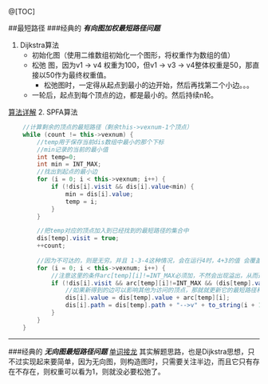 @[TOC]

##最短路径
###经典的 ***有向图加权最短路径问题***
1. Dijkstra算法
    * 初始化图（使用二维数组初始化一个图形，将权重作为数组的值）
    * 松弛 图，因为v1 -> v4 权重为100，但v1 -> v3 -> v4整体权重是50，那直接以50作为最终权重值。
        * 松弛图时，一定得从起点到最小的边开始，然后再找第二个小边。。。
    * 一轮后，起点到每个顶点的边，都是最小的。然后持续n轮。
    
[算法详解](https://blog.csdn.net/qq_35644234/article/details/60870719)
2. SPFA算法 
    

```java
    //计算剩余的顶点的最短路径（剩余this->vexnum-1个顶点）
    while (count != this->vexnum) {
        //temp用于保存当前dis数组中最小的那个下标
        //min记录的当前的最小值
        int temp=0;
        int min = INT_MAX;
        //找出到起点的最小边
        for (i = 0; i < this->vexnum; i++) {
            if (!dis[i].visit && dis[i].value<min) {
                min = dis[i].value;
                temp = i;
            }
        }

        //把temp对应的顶点加入到已经找到的最短路径的集合中
        dis[temp].visit = true;
        ++count;
        
        //因为不可达的，则是无穷。并且 1-3-4这种情况，会在运行4时，4+3的值 会覆盖出来。
        for (i = 0; i < this->vexnum; i++) {
            //注意这里的条件arc[temp][i]!=INT_MAX必须加，不然会出现溢出，从而造成程序异常
            if (!dis[i].visit && arc[temp][i]!=INT_MAX && (dis[temp].value + arc[temp][i]) < dis[i].value) {
                //如果新得到的边可以影响其他为访问的顶点，那就就更新它的最短路径和长度
                dis[i].value = dis[temp].value + arc[temp][i];
                dis[i].path = dis[temp].path + "-->v" + to_string(i + 1);
            }
        }
    }
```
***
###经典的 ***无向图最短路径问题***
[单词接龙](https://leetcode-cn.com/problems/word-ladder/)
其实解题思路，也是Dijkstra思想，只不过实现起来要简单，因为无向图，则构造图时，只需要关注半边，而且它只有存在不存在，则权重可以看为1，则就没必要松弛了。
